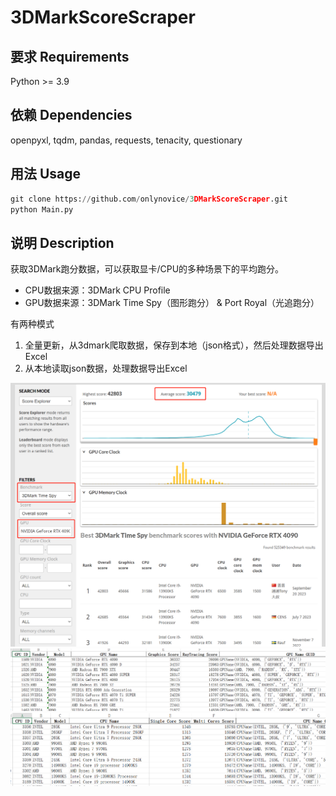 # 3DMarkScoreScraper

## 要求 Requirements
Python >= 3.9

## 依赖 Dependencies
openpyxl, tqdm, pandas, requests, tenacity, questionary

## 用法 Usage
```python
git clone https://github.com/onlynovice/3DMarkScoreScraper.git
python Main.py
```

## 说明 Description
获取3DMark跑分数据，可以获取显卡/CPU的多种场景下的平均跑分。
- CPU数据来源：3DMark CPU Profile
- GPU数据来源：3DMark Time Spy（图形跑分） & Port Royal（光追跑分）


有两种模式
1. 全量更新，从3dmark爬取数据，保存到本地（json格式），然后处理数据导出Excel
2. 从本地读取json数据，处理数据导出Excel

![image1](Pictures/image1.png)
![image2](Pictures/image2.png)
![image3](Pictures/image3.png)

